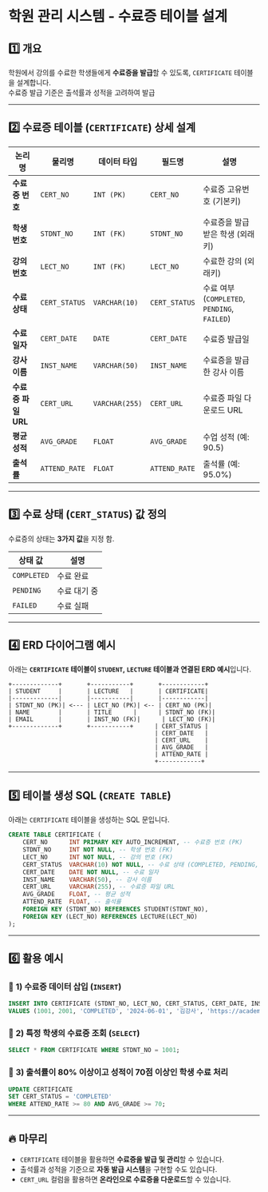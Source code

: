 # 학원 관리 시스템 - **수료증 테이블 설계**

## 1️⃣ **개요**
학원에서 강의를 수료한 학생들에게 **수료증을 발급**할 수 있도록, `CERTIFICATE` 테이블을 설계합니다.  
수료증 발급 기준은 출석률과 성적을 고려하여 발급

---

## 2️⃣ **수료증 테이블 (`CERTIFICATE`) 상세 설계**

| 논리명 | 물리명 | 데이터 타입 | 필드명 | 설명 |
|--------|--------|--------|--------|--------|
| **수료증 번호** | `CERT_NO` | `INT (PK)` | `CERT_NO` | 수료증 고유번호 (기본키) |
| **학생 번호** | `STDNT_NO` | `INT (FK)` | `STDNT_NO` | 수료증을 발급받은 학생 (외래키) |
| **강의 번호** | `LECT_NO` | `INT (FK)` | `LECT_NO` | 수료한 강의 (외래키) |
| **수료 상태** | `CERT_STATUS` | `VARCHAR(10)` | `CERT_STATUS` | 수료 여부 (`COMPLETED`, `PENDING`, `FAILED`) |
| **수료 일자** | `CERT_DATE` | `DATE` | `CERT_DATE` | 수료증 발급일 |
| **강사 이름** | `INST_NAME` | `VARCHAR(50)` | `INST_NAME` | 수료증을 발급한 강사 이름 |
| **수료증 파일 URL** | `CERT_URL` | `VARCHAR(255)` | `CERT_URL` | 수료증 파일 다운로드 URL |
| **평균 성적** | `AVG_GRADE` | `FLOAT` | `AVG_GRADE` | 수업 성적 (예: 90.5) |
| **출석률** | `ATTEND_RATE` | `FLOAT` | `ATTEND_RATE` | 출석률 (예: 95.0%) |

---

## 3️⃣ **수료 상태 (`CERT_STATUS`) 값 정의**
수료증의 상태는 **3가지 값**을 지정 함.

| 상태 값 | 설명 |
|---------|------|
| `COMPLETED` | 수료 완료 |
| `PENDING` | 수료 대기 중 |
| `FAILED` | 수료 실패 |

---

## 4️⃣ **ERD 다이어그램 예시**
아래는 **`CERTIFICATE` 테이블이 `STUDENT`, `LECTURE` 테이블과 연결된 ERD 예시**입니다.

```plaintext
+-------------+       +-----------+       +------------+
| STUDENT     |       | LECTURE   |       | CERTIFICATE|
|-------------|       |-----------|       |------------|
| STDNT_NO (PK)| <--- | LECT_NO (PK)| <-- | CERT_NO (PK)|
| NAME        |       | TITLE      |      | STDNT_NO (FK)|
| EMAIL       |       | INST_NO (FK)|      | LECT_NO (FK)|
+-------------+       +-----------+      | CERT_STATUS |
                                         | CERT_DATE   |
                                         | CERT_URL    |
                                         | AVG_GRADE   |
                                         | ATTEND_RATE |
                                         +------------+
```

---

## 5️⃣ **테이블 생성 SQL (`CREATE TABLE`)**
아래는 `CERTIFICATE` 테이블을 생성하는 SQL 문입니다.

```sql
CREATE TABLE CERTIFICATE (
    CERT_NO      INT PRIMARY KEY AUTO_INCREMENT, -- 수료증 번호 (PK)
    STDNT_NO     INT NOT NULL, -- 학생 번호 (FK)
    LECT_NO      INT NOT NULL, -- 강의 번호 (FK)
    CERT_STATUS  VARCHAR(10) NOT NULL, -- 수료 상태 (COMPLETED, PENDING, FAILED)
    CERT_DATE    DATE NOT NULL, -- 수료 일자
    INST_NAME    VARCHAR(50), -- 강사 이름
    CERT_URL     VARCHAR(255), -- 수료증 파일 URL
    AVG_GRADE    FLOAT, -- 평균 성적
    ATTEND_RATE  FLOAT, -- 출석률
    FOREIGN KEY (STDNT_NO) REFERENCES STUDENT(STDNT_NO),
    FOREIGN KEY (LECT_NO) REFERENCES LECTURE(LECT_NO)
);
```

---

## 6️⃣ **활용 예시**
### 📌 **1) 수료증 데이터 삽입 (`INSERT`)**
```sql
INSERT INTO CERTIFICATE (STDNT_NO, LECT_NO, CERT_STATUS, CERT_DATE, INST_NAME, CERT_URL, AVG_GRADE, ATTEND_RATE)
VALUES (1001, 2001, 'COMPLETED', '2024-06-01', '김강사', 'https://academy.com/certificates/1001.pdf', 92.5, 98.0);
```

### 📌 **2) 특정 학생의 수료증 조회 (`SELECT`)**
```sql
SELECT * FROM CERTIFICATE WHERE STDNT_NO = 1001;
```

### 📌 **3) 출석률이 80% 이상이고 성적이 70점 이상인 학생 수료 처리**
```sql
UPDATE CERTIFICATE
SET CERT_STATUS = 'COMPLETED'
WHERE ATTEND_RATE >= 80 AND AVG_GRADE >= 70;
```

---

## 🔥 **마무리**
- `CERTIFICATE` 테이블을 활용하면 **수료증을 발급 및 관리**할 수 있습니다.  
- 출석률과 성적을 기준으로 **자동 발급 시스템**을 구현할 수도 있습니다.  
- `CERT_URL` 컬럼을 활용하면 **온라인으로 수료증을 다운로드**할 수 있습니다.  
